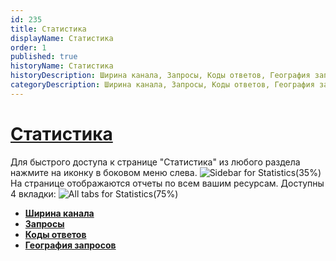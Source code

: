 ```yaml
---
id: 235
title: Статистика
displayName: Статистика
order: 1
published: true
historyName: Статистика
historyDescription: Ширина канала, Запросы, Коды ответов, География запросов
categoryDescription: Ширина канала, Запросы, Коды ответов, География запросов
---
```


# [Статистика](statistics)

Для быстрого доступа к странице "Статистика" из любого раздела нажмите на иконку в боковом меню слева.
![Sidebar for Statistics(35%)](https://img.solarspace.pro/docs/statistic-sidebar.jpg "Боковое меню раздела 'Статистика'")
На странице отображаются отчеты по всем вашим ресурсам. Доступны 4 вкладки:
![All tabs for Statistics(75%)](https://img.solarspace.pro/docs/all-tabs-for-statistics.jpg "Все вкладки раздела 'Статистика'")
- [**Ширина канала**]([236])
- [**Запросы**]([237])
- [**Коды ответов**]([238])
- [**География запросов**]([239])